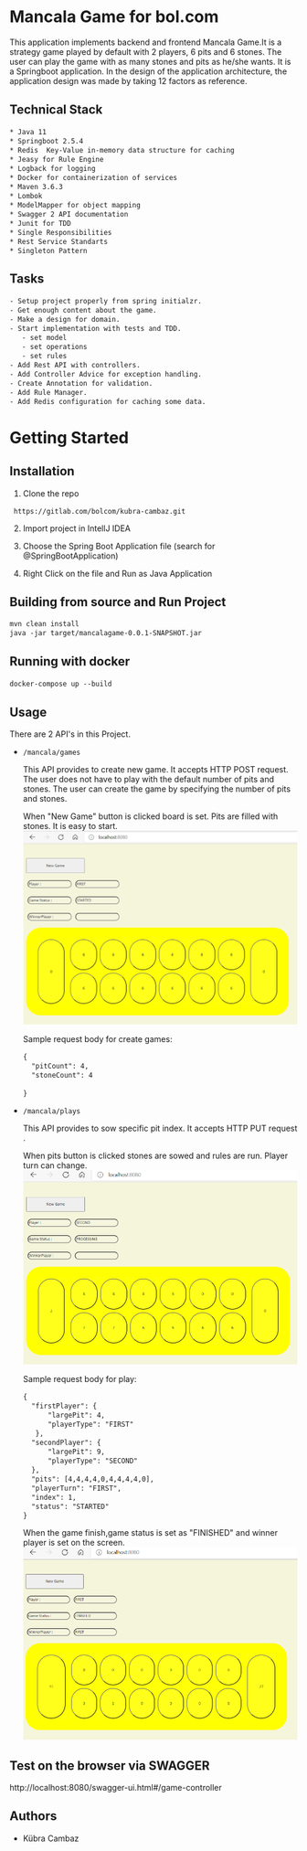 # Mancala Game for bol.com

This application implements backend and frontend Mancala Game.It is a strategy game played by default with 2 players, 6 pits and 6 stones. The user can play the game with as many stones and pits as he/she wants.
It is a Springboot application. In the design of the application architecture, the application design was made by taking 12 factors as reference. 
  
## Technical Stack
   
    * Java 11
    * Springboot 2.5.4
    * Redis  Key-Value in-memory data structure for caching
	* Jeasy for Rule Engine
	* Logback for logging
    * Docker for containerization of services
    * Maven 3.6.3
    * Lombok
	* ModelMapper for object mapping
    * Swagger 2 API documentation
    * Junit for TDD
	* Single Responsibilities
	* Rest Service Standarts
	* Singleton Pattern

## Tasks
    - Setup project properly from spring initialzr.
	- Get enough content about the game.
	- Make a design for domain.
	- Start implementation with tests and TDD.
	   - set model
	   - set operations
	   - set rules
	- Add Rest API with controllers.
	- Add Controller Advice for exception handling.
	- Create Annotation for validation.
	- Add Rule Manager.
	- Add Redis configuration for caching some data.
	

# Getting Started

## Installation
  
   1. Clone the repo
   
     https://gitlab.com/bolcom/kubra-cambaz.git
     
   2. Import project in IntellJ IDEA
   
   3. Choose the Spring Boot Application file (search for @SpringBootApplication)
   
   4. Right Click on the file and Run as Java Application
   
## Building from source and Run Project
    
    mvn clean install
    java -jar target/mancalagame-0.0.1-SNAPSHOT.jar


## Running with docker

  `docker-compose up --build`

## Usage

There are 2 API's in this Project.

* `/mancala/games`

  This API provides to create new game. It accepts HTTP POST request. The user does not have to play with the default number of pits and stones. The user can create the game by specifying the number of pits and stones.  

  When "New Game" button is clicked board is set. Pits are filled with stones. It is easy to start.
  ![New Game](images/newgame.PNG "New Game")

  Sample request body for create games:
    ```
    {
      "pitCount": 4,
	  "stoneCount": 4
	  
    }
    ```

* `/mancala/plays`

  This API provides to sow specific pit index. It accepts HTTP PUT request .
  
  When pits button is clicked stones are sowed and rules are run. Player turn can change.
  ![Play Game](images/playgame.PNG "Play Game")

  Sample request body for play:
    ```
    {
      "firstPlayer": {
	      "largePit": 4,
		  "playerType": "FIRST"
	   },
	  "secondPlayer": {
	      "largePit": 9,
		  "playerType": "SECOND"
	  },
	  "pits": [4,4,4,4,0,4,4,4,4,0],
	  "playerTurn": "FIRST",
	  "index": 1,
	  "status": "STARTED"
    }
    ```
  
  When the game finish,game status is set as "FINISHED" and winner player is set on the screen.
  ![End Game](images/endgame.PNG "End Game")


## Test on the browser via SWAGGER

  http://localhost:8080/swagger-ui.html#/game-controller
  
## Authors
- Kübra Cambaz

